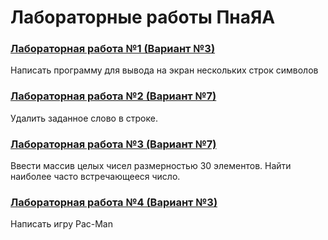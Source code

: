 # Лабораторные работы ПнаЯА
### [Лабораторная работа №1 (Вариант №3)](https://github.com/mxrpheus6/bsuirLabs/tree/main/3sem/ПнаЯА/laba1)
Написать программу для вывода на экран нескольких строк символов
### [Лабораторная работа №2 (Вариант №7)](https://github.com/mxrpheus6/bsuirLabs/tree/main/3sem/ПнаЯА/laba2)
Удалить заданное слово в строке.
### [Лабораторная работа №3 (Вариант №7)](https://github.com/mxrpheus6/bsuirLabs/tree/main/3sem/ПнаЯА/laba3)
Ввести массив целых чисел размерностью 30 элементов. Найти наиболее
часто встречающееся число.
### [Лабораторная работа №4 (Вариант №3)](https://github.com/mxrpheus6/bsuirLabs/tree/main/3sem/ПнаЯА/laba4)
Написать игру Pac-Man
